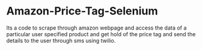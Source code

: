 # Amazon-Price-Tag-Selenium
Its a code to scrape through amazon webpage and access the data of a particular user specified product and get hold of the price tag and send the details to the user through sms using twilio.
